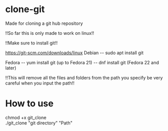 # clone-git

Made for cloning a git hub repository

!!So far this is only made to work on linux!!

!!Make sure to install git!!

https://git-scm.com/downloads/linux
Debian
-- sudo apt install git

Fedora
-- yum install git (up to Fedora 21)
-- dnf install git (Fedora 22 and later)

!!This will remove all the files and folders from the path you specify be very careful when you input the path!!

# How to use
chmod +x git_clone <br>
./git_clone "git directory" "Path"
